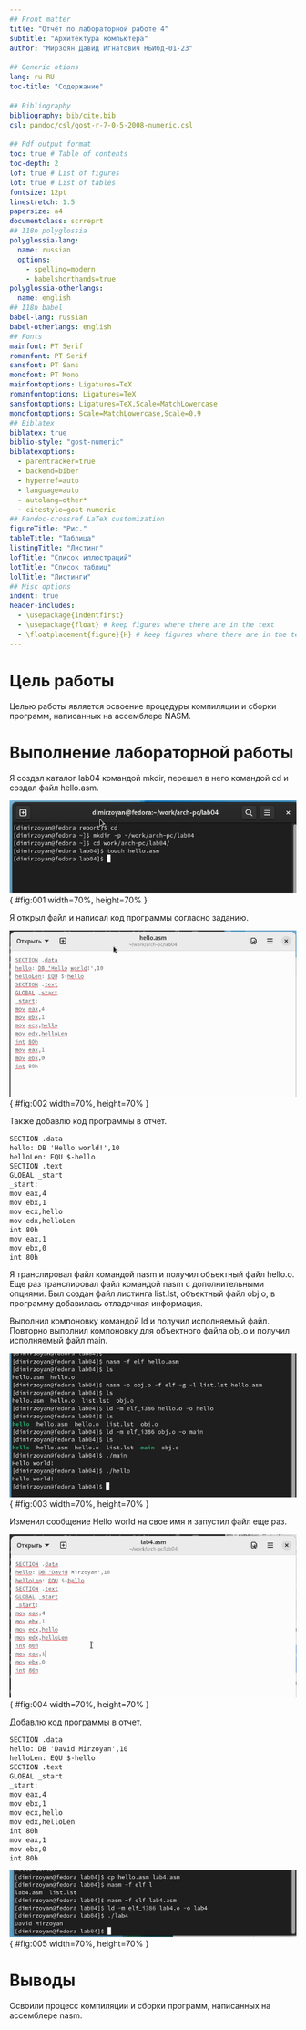 ```yaml
---
## Front matter
title: "Отчёт по лабораторной работе 4"
subtitle: "Архитектура компьютера"
author: "Мирзоян Давид Игнатович НБИбд-01-23"

## Generic otions
lang: ru-RU
toc-title: "Содержание"

## Bibliography
bibliography: bib/cite.bib
csl: pandoc/csl/gost-r-7-0-5-2008-numeric.csl

## Pdf output format
toc: true # Table of contents
toc-depth: 2
lof: true # List of figures
lot: true # List of tables
fontsize: 12pt
linestretch: 1.5
papersize: a4
documentclass: scrreprt
## I18n polyglossia
polyglossia-lang:
  name: russian
  options:
	- spelling=modern
	- babelshorthands=true
polyglossia-otherlangs:
  name: english
## I18n babel
babel-lang: russian
babel-otherlangs: english
## Fonts
mainfont: PT Serif
romanfont: PT Serif
sansfont: PT Sans
monofont: PT Mono
mainfontoptions: Ligatures=TeX
romanfontoptions: Ligatures=TeX
sansfontoptions: Ligatures=TeX,Scale=MatchLowercase
monofontoptions: Scale=MatchLowercase,Scale=0.9
## Biblatex
biblatex: true
biblio-style: "gost-numeric"
biblatexoptions:
  - parentracker=true
  - backend=biber
  - hyperref=auto
  - language=auto
  - autolang=other*
  - citestyle=gost-numeric
## Pandoc-crossref LaTeX customization
figureTitle: "Рис."
tableTitle: "Таблица"
listingTitle: "Листинг"
lofTitle: "Список иллюстраций"
lotTitle: "Список таблиц"
lolTitle: "Листинги"
## Misc options
indent: true
header-includes:
  - \usepackage{indentfirst}
  - \usepackage{float} # keep figures where there are in the text
  - \floatplacement{figure}{H} # keep figures where there are in the text
---
```


# Цель работы

Целью работы является освоение процедуры компиляции и сборки программ, написанных на ассемблере NASM.

# Выполнение лабораторной работы

Я создал каталог lab04 командой mkdir, перешел в него командой cd и создал файл hello.asm.

![Создание каталога и файла](image/01.png){ #fig:001 width=70%, height=70% }

Я открыл файл и написал код программы согласно заданию. 

![Программа в файле hello.asm](image/02.png){ #fig:002 width=70%, height=70% }

Также добавлю код программы в отчет.

```
SECTION .data
hello: DB 'Hello world!',10 
helloLen: EQU $-hello
SECTION .text
GLOBAL _start
_start:
mov eax,4
mov ebx,1
mov ecx,hello
mov edx,helloLen
int 80h
mov eax,1
mov ebx,0
int 80h
```
Я транслировал файл командой nasm и получил объектный файл hello.o. Еще раз транслировал файл командой nasm с дополнительными опциями.
Был создан файл листинга list.lst, объектный файл obj.o, в программу добавилась отладочная информация.

Выполнил компоновку командой ld и получил исполняемый файл. Повторно выполнил компоновку для объектного файла obj.o и получил исполняемый файл main.

![Трансляция, компоновка и запуск программы](image/03.png){ #fig:003 width=70%, height=70% }

Изменил сообщение Hello world на свое имя и запустил файл еще раз.

![Программа в файле lab4.asm](image/04.png){ #fig:004 width=70%, height=70% }

Добавлю код программы в отчет.

```
SECTION .data
hello: DB 'David Mirzoyan',10 
helloLen: EQU $-hello
SECTION .text
GLOBAL _start
_start:
mov eax,4
mov ebx,1
mov ecx,hello
mov edx,helloLen
int 80h
mov eax,1
mov ebx,0
int 80h
```

![Сборка и проверка программы lab4.asm](image/05.png){ #fig:005 width=70%, height=70% }

# Выводы

Освоили процесс компиляции и сборки программ, написанных на ассемблере nasm.